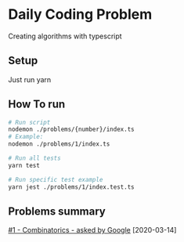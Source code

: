 # Daily Coding Problem

Creating algorithms with typescript

## Setup

Just run yarn

## How To run

```sh
# Run script
nodemon ./problems/{number}/index.ts
# Example:
nodemon ./problems/1/index.ts

# Run all tests
yarn test

# Run specific test example
yarn jest ./problems/1/index.test.ts
```

## Problems summary

[#1 - Combinatorics - asked by Google](./problems/1/README.md) [2020-03-14]

<!-- Put this code anywhere in the body of your page where you want the badge to show up. -->

<div itemscope itemtype='http://schema.org/Person' class='fiverr-seller-widget' style='display: inline-block;'>
     <a itemprop='url' href=https://www.fiverr.com/gabrieldissotti rel="nofollow" target="_blank" style='display: inline-block;'>
        <div class='fiverr-seller-content' id='fiverr-seller-widget-content-8a3c4eac-3cb4-40ca-87f3-4fbc24fb2b2f' itemprop='contentURL' style='display: none;'></div>
        <div id='fiverr-widget-seller-data' style='display: none;'>
            <div itemprop='name' >gabrieldissotti</div>
            <div itemscope itemtype='http://schema.org/Organization'><span itemprop='name'>Fiverr</span></div>
            <div itemprop='jobtitle'>Seller</div>
            <div itemprop='description'>Hello, My name is Gabriel and I am playing as a developer since 2017. With five years of experience, I have gained vast knowledge about web development. I can develop any custom website and troubleshoot problems related to my knowledge techologies and hosting. I can set up a Cloud Server as well with any provider.

</div>
        </div>
    </a>
</div>

<script id='fiverr-seller-widget-script-8a3c4eac-3cb4-40ca-87f3-4fbc24fb2b2f' src='https://widgets.fiverr.com/api/v1/seller/gabrieldissotti?widget_id=8a3c4eac-3cb4-40ca-87f3-4fbc24fb2b2f' data-config='{"category_name":"Programming \u0026 Tech"}' async='true' defer='true'></script>

